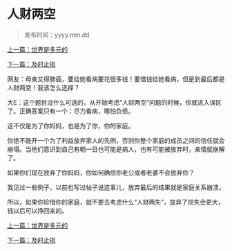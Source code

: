 # 人财两空

>发布时间：yyyy.mm.dd

[上一篇：世界是多元的](社会篇/article86)

[下一篇：及时止损](社会篇/article88)

网友：母亲又得肺癌，要给她看病要花很多钱！要借钱给她看病，但是到最后都是人财两空！我该怎么选择？

大E：这个题目没什么可选的，从开始考虑“人财两空”问题的时候，你就进入误区了。正确答案只有一个：尽力看病，哪怕负债。

这不仅是为了你妈妈，也是为了你，你的家庭。

你绝不能开一个为了利益放弃家人的先例，否则你整个家庭的成员之间的信任就会崩塌。当他们意识到自己有朝一日也可能是病人，也有可能被放弃时，亲情就崩解了。

如果你们现在放弃了你妈妈，你如何确信你老公或者老婆不会放弃你？

我见过一些例子，以前也写过帖子说这事儿，放弃最后的结果就是家庭关系崩溃。

所以，如果你珍惜你的家庭，就不要去考虑什么“人财两失”，放弃了损失会更大，钱以后可以挣回来的。

[上一篇：世界是多元的](社会篇/article86)

[下一篇：及时止损](社会篇/article88)

